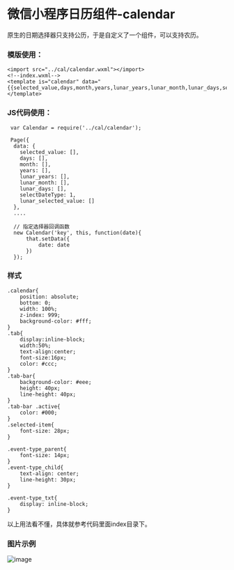 # 微信小程序日历组件-calendar
原生的日期选择器只支持公历，于是自定义了一个组件，可以支持农历。

### 模版使用：
```
<import src="../cal/calendar.wxml"></import>
<!--index.wxml-->
<template is="calendar" data="{{selected_value,days,month,years,lunar_years,lunar_month,lunar_days,selectDateType,lunar_selected_value}}"></template>
```
### JS代码使用：
```
 var Calendar = require('../cal/calendar');
 
 Page({
  data: {
    selected_value: [],
    days: [],
    month: [],
    years: [],
    lunar_years: [],
    lunar_month: [],
    lunar_days: [],
    selectDateType: 1,
    lunar_selected_value: []
  },
  ....
  
  // 指定选择器回调函数
  new Calendar('key', this, function(date){
      that.setData({
          date: date
      })
  });
```

### 样式
```
.calendar{
    position: absolute;
    bottom: 0;
    width: 100%;
    z-index: 999;
    background-color: #fff; 
}
.tab{
    display:inline-block;
    width:50%;
    text-align:center;
    font-size:16px;
    color: #ccc;
}
.tab-bar{
    background-color: #eee;
    height: 40px;
    line-height: 40px;
}
.tab-bar .active{
    color: #000;
}
.selected-item{
    font-size: 28px;
}

.event-type_parent{
    font-size: 14px;
}
.event-type_child{
    text-align: center;
    line-height: 30px;
}

.event-type_txt{
    display: inline-block;
}
```

以上用法看不懂，具体就参考代码里面index目录下。    
 
### 图片示例
![image](http://iamaddy.github.io/images/demo.png)
